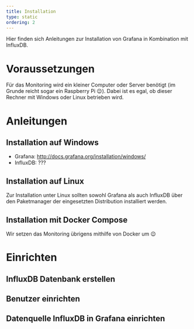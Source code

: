 ```yaml
---
title: Installation
type: static
ordering: 2
---
```


Hier finden sich Anleitungen zur Installation von Grafana in Kombination mit InfluxDB.

<!--more-->

# Voraussetzungen

Für das Monitoring wird ein kleiner Computer oder Server benötigt (im Grunde reicht sogar ein Raspberry Pi :wink:). Dabei ist es egal, ob dieser Rechner mit Windows oder Linux betrieben wird. 

# Anleitungen

## Installation auf Windows

* Grafana: http://docs.grafana.org/installation/windows/
* InfluxDB: ???

## Installation auf Linux

Zur Installation unter Linux sollten sowohl Grafana als auch InfluxDB über den Paketmanager der eingesetzten Distribution installiert werden.

## Installation mit Docker Compose

Wir setzen das Monitoring übrigens mithilfe von Docker um :wink:

# Einrichten

## InfluxDB Datenbank erstellen

## Benutzer einrichten

## Datenquelle InfluxDB in Grafana einrichten

